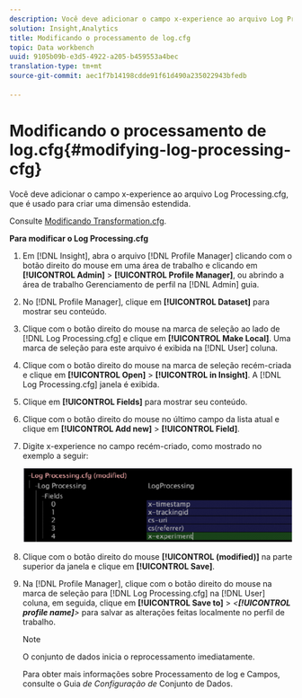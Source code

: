 ```yaml
---
description: Você deve adicionar o campo x-experience ao arquivo Log Processing.cfg, que é usado para criar uma dimensão estendida.
solution: Insight,Analytics
title: Modificando o processamento de log.cfg
topic: Data workbench
uuid: 9105b09b-e3d5-4922-a205-b459553a4bec
translation-type: tm+mt
source-git-commit: aec1f7b14198cdde91f61d490a235022943bfedb

---
```



# Modificando o processamento de log.cfg{#modifying-log-processing-cfg}

Você deve adicionar o campo x-experience ao arquivo Log Processing.cfg, que é usado para criar uma dimensão estendida.

Consulte [Modificando Transformation.cfg](../../../home/c-undst-ctrld-exp/c-vw-rslts/t-mod-trfmtn.md#task-d61b02853a82492c9a76e3c5fe8a3fb6).

**Para modificar o Log Processing.cfg**

1. Em [!DNL Insight], abra o arquivo [!DNL Profile Manager] clicando com o botão direito do mouse em uma área de trabalho e clicando em **[!UICONTROL Admin]** > **[!UICONTROL Profile Manager]**, ou abrindo a área de trabalho Gerenciamento de perfil na [!DNL Admin] guia.
1. No [!DNL Profile Manager], clique em **[!UICONTROL Dataset]** para mostrar seu conteúdo.
1. Clique com o botão direito do mouse na marca de seleção ao lado de [!DNL Log Processing.cfg] e clique em **[!UICONTROL Make Local]**. Uma marca de seleção para este arquivo é exibida na [!DNL User] coluna.
1. Clique com o botão direito do mouse na marca de seleção recém-criada e clique em **[!UICONTROL Open]** > **[!UICONTROL in Insight]**. A [!DNL Log Processing.cfg] janela é exibida.
1. Clique em **[!UICONTROL Fields]** para mostrar seu conteúdo.
1. Clique com o botão direito do mouse no último campo da lista atual e clique em **[!UICONTROL Add new]** > **[!UICONTROL Field]**.
1. Digite x-experience no campo recém-criado, como mostrado no exemplo a seguir:

   ![Informações da etapa](assets/logprocessing.png)

1. Clique com o botão direito do mouse **[!UICONTROL (modified)]** na parte superior da janela e clique em **[!UICONTROL Save]**.
1. Na [!DNL Profile Manager], clique com o botão direito do mouse na marca de seleção para [!DNL Log Processing.cfg] na [!DNL User] coluna, em seguida, clique em **[!UICONTROL Save to]** > *&lt;**[!UICONTROL profile name]**>* para salvar as alterações feitas localmente no perfil de trabalho.

   >[!NOTE]
   >
   >O conjunto de dados inicia o reprocessamento imediatamente.

   Para obter mais informações sobre Processamento de log e Campos, consulte o Guia *de Configuração de* Conjunto de Dados.

